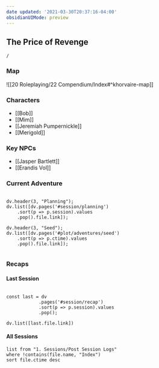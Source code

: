 ```yaml
---
date updated: '2021-03-30T20:37:16-04:00'
obsidianUIMode: preview
---
```

## The Price of Revenge

```ActivityHistory
/
```

### Map
![[20 Roleplaying/22 Compendium/Index#^khorvaire-map]]

### Characters

- [[Bob]]
- [[Mim]]
- [[Jeremiah Pumpernickle]]
- [[Merigold]]

### Key NPCs

- [[Jasper Bartlett]]
- [[Erandis Vol]]

### Current Adventure
```dataviewjs

dv.header(3, "Planning");
dv.list([dv.pages('#session/planning')
	.sort(p => p.session).values
	.pop().file.link]);

dv.header(3, "Seed");
dv.list([dv.pages('#plot/adventures/seed')
	.sort(p => p.ctime).values
	.pop().file.link]);
	
```



### Recaps

#### Last Session
```dataviewjs

const last = dv
			.pages('#session/recap')
			.sort(p => p.session).values
			.pop();

dv.list([last.file.link])

```

#### All Sessions
```dataview
list from "1. Sessions/Post Session Logs"
where !contains(file.name, "Index") 
sort file.ctime desc
```
